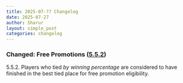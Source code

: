 ```yaml
---
title: 2025-07-?? Changelog
date: 2025-07-27
author: Sharur
layout: simple_post
categories: changelog
---
```

### Changed: Free Promotions ([5.5.2](/rules#5.5.2))

<a name="5.5.2"></a>5.5.2. Players who tied *by winning percentage* are considered to have finished in the best tied place for free promotion eligibility.